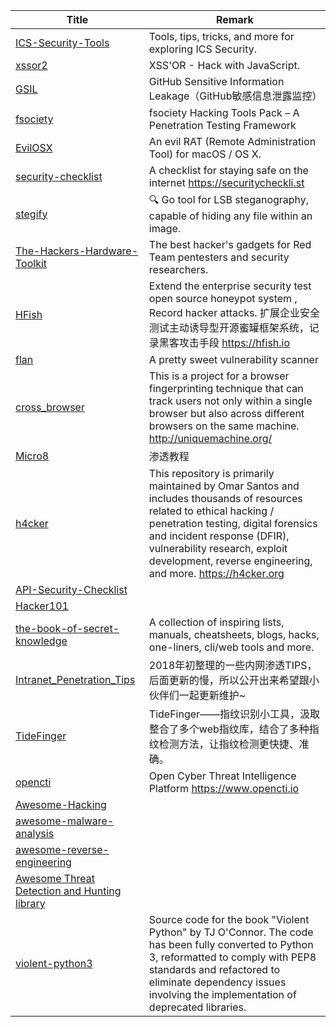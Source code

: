 | Title                                                        | Remark |
| ------------------------------------------------------------ | ------ |
| [ICS-Security-Tools](https://github.com/ITI/ICS-Security-Tools) |  Tools, tips, tricks, and more for exploring ICS Security.      |
|[xssor2](https://github.com/evilcos/xssor2)|XSS'OR - Hack with JavaScript.|
|[GSIL](https://github.com/FeeiCN/GSIL)|GitHub Sensitive Information Leakage（GitHub敏感信息泄露监控）|
|[fsociety](https://github.com/Manisso/fsociety)|fsociety Hacking Tools Pack – A Penetration Testing Framework|
|[EvilOSX](https://github.com/Marten4n6/EvilOSX)|An evil RAT (Remote Administration Tool) for macOS / OS X.|
|[security-checklist](https://github.com/brianlovin/security-checklist)|A checklist for staying safe on the internet https://securitycheckli.st|
|[stegify](https://github.com/DimitarPetrov/stegify)|🔍 Go tool for LSB steganography, capable of hiding any file within an image.|
|[The-Hackers-Hardware-Toolkit](https://github.com/yadox666/The-Hackers-Hardware-Toolkit)|The best hacker's gadgets for Red Team pentesters and security researchers.|
|[HFish](https://github.com/hacklcx/HFish)|Extend the enterprise security test open source honeypot system , Record hacker attacks. 扩展企业安全测试主动诱导型开源蜜罐框架系统，记录黑客攻击手段 https://hfish.io|
|[flan](https://github.com/cloudflare/flan)|A pretty sweet vulnerability scanner|
|[cross_browser](https://github.com/Song-Li/cross_browser)|This is a project for a browser fingerprinting technique that can track users not only within a single browser but also across different browsers on the same machine. http://uniquemachine.org/|
|[Micro8](https://github.com/Micropoor/Micro8)|渗透教程|
|[h4cker](https://github.com/The-Art-of-Hacking/h4cker)|This repository is primarily maintained by Omar Santos and includes thousands of resources related to ethical hacking / penetration testing, digital forensics and incident response (DFIR), vulnerability research, exploit development, reverse engineering, and more. https://h4cker.org|
|[API-Security-Checklist](https://github.com/shieldfy/API-Security-Checklist)|
|[Hacker101](https://github.com/Hacker0x01/hacker101)|
|[the-book-of-secret-knowledge](https://github.com/trimstray/the-book-of-secret-knowledge)|A collection of inspiring lists, manuals, cheatsheets, blogs, hacks, one-liners, cli/web tools and more.|
|[Intranet_Penetration_Tips](https://github.com/Ridter/Intranet_Penetration_Tips)|2018年初整理的一些内网渗透TIPS，后面更新的慢，所以公开出来希望跟小伙伴们一起更新维护~|
|[TideFinger](https://github.com/TideSec/TideFinger)|TideFinger——指纹识别小工具，汲取整合了多个web指纹库，结合了多种指纹检测方法，让指纹检测更快捷、准确。|
|[opencti](https://github.com/OpenCTI-Platform/opencti)|Open Cyber Threat Intelligence Platform https://www.opencti.io|
|[Awesome-Hacking](https://github.com/Hack-with-Github/Awesome-Hacking)|
|[awesome-malware-analysis](https://github.com/rshipp/awesome-malware-analysis)|
|[awesome-reverse-engineering](https://github.com/alphaSeclab/awesome-reverse-engineering)|
|[Awesome Threat Detection and Hunting library](https://github.com/threat-hunting/awesome_Threat-Hunting)|
|[violent-python3](https://github.com/EONRaider/violent-python3)|Source code for the book "Violent Python" by TJ O'Connor. The code has been fully converted to Python 3, reformatted to comply with PEP8 standards and refactored to eliminate dependency issues involving the implementation of deprecated libraries.|